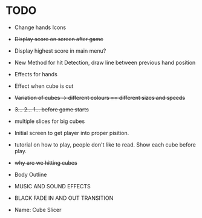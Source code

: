 # TODO

- Change hands Icons
- ~~Display score on screen after game~~
- Display highest score in main menu?
- New Method for hit Detection, draw line between previous hand position
- Effects for hands
- Effect when cube is cut
- ~~Variation of cubes -> different colours == different sizes and speeds~~
- ~~3... 2... 1... before game starts~~
- multiple slices for big cubes
- Initial screen to get player into proper pisition.
- tutorial on how to play, people don't like to read. Show each cube before play.
- ~~why are we hitting cubes~~
- Body Outline
- MUSIC AND SOUND EFFECTS
- BLACK FADE IN AND OUT TRANSITION

- Name: Cube Slicer
